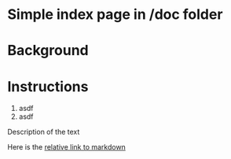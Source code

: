 # Simple index page in /doc folder

<link rel="stylesheet" href="mystyle.css">

<!-- These were removed because it seems that the relative link to markdown does work for both the markdown documents and HTML once GitHub pages has process the commit
Here is the [absolute link to markdown](https://github.com/CBSDLab/sandbox-pages/blob/main/docs/instructions.md)
Here is the [abosolute link to HTML](https://github.com/CBSDLab/sandbox-pages/blob/main/docs/instructions.html)
Here is the [relative link to HTML](instructions.html)
-->

# Background


# Instructions

<div class="gallery">

  1. asdf
  1. asdf
  
  <div class="desc">Description of the text</div>
</div>


Here is the [relative link to markdown](instructions.md)


